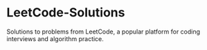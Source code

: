 # LeetCode-Solutions
Solutions to problems from LeetCode, a popular platform for coding interviews and algorithm practice.
